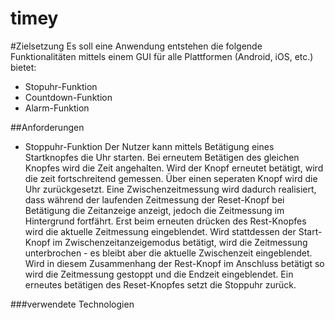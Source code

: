timey
=====

#Zielsetzung
Es soll eine Anwendung entstehen die folgende Funktionalitäten mittels einem GUI
für alle Plattformen (Android, iOS, etc.) bietet:
* Stopuhr-Funktion
* Countdown-Funktion
* Alarm-Funktion

##Anforderungen
* Stoppuhr-Funktion
Der Nutzer kann mittels Betätigung eines Startknopfes die Uhr starten.
Bei erneutem Betätigen des gleichen Knopfes wird die Zeit angehalten.
Wird der Knopf erneutet betätigt, wird die zeit fortschreitend gemessen.
Über einen seperaten Knopf wird die Uhr zurückgesetzt.
Eine Zwischenzeitmessung wird dadurch realisiert, dass während der laufenden
Zeitmessung der Reset-Knopf bei Betätigung die Zeitanzeige anzeigt, jedoch die
Zeitmessung im Hintergrund fortfährt. Erst beim erneuten drücken des
Rest-Knopfes wird die aktuelle Zeitmessung eingeblendet. Wird stattdessen der
Start-Knopf im Zwischenzeitanzeigemodus betätigt, wird die Zeitmessung
unterbrochen - es bleibt aber die aktuelle Zwischenzeit eingeblendet. Wird in
diesem Zusammenhang der Rest-Knopf im Anschluss betätigt so wird die Zeitmessung
gestoppt und die Endzeit eingeblendet. Ein erneutes betätigen des Reset-Knopfes
setzt die Stoppuhr zurück.

###verwendete Technologien
